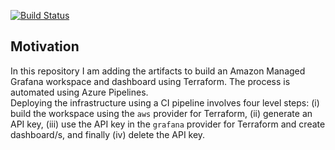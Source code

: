 [![Build Status](https://littlecoding.visualstudio.com/Project-03/_apis/build/status/kunduso.aws_managed_grafana_workspace_dashboard?branchName=add-scaffolding)](https://littlecoding.visualstudio.com/Project-03/_build/latest?definitionId=27&branchName=add-scaffolding)
## Motivation
In this repository I am adding the artifacts to build an Amazon Managed Grafana workspace and dashboard using Terraform. The process is automated using Azure Pipelines.
<br />Deploying the infrastructure using a CI pipeline involves four level steps: (i) build the workspace using the `aws` provider for Terraform, (ii) generate an API key, (iii) use the API key in the `grafana` provider for Terraform and create dashboard/s, and finally (iv) delete the API key.

